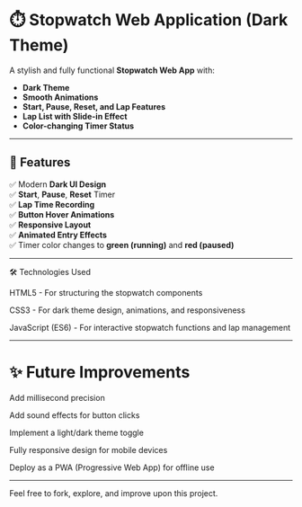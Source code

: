 # ⏱️ Stopwatch Web Application (Dark Theme)

A stylish and fully functional **Stopwatch Web App** with:
- **Dark Theme**
- **Smooth Animations**
- **Start, Pause, Reset, and Lap Features**
- **Lap List with Slide-in Effect**
- **Color-changing Timer Status**

---

## 🚀 Features

✅ Modern **Dark UI Design**  
✅ **Start**, **Pause**, **Reset** Timer  
✅ **Lap Time Recording**  
✅ **Button Hover Animations**  
✅ **Responsive Layout**  
✅ **Animated Entry Effects**  
✅ Timer color changes to **green (running)** and **red (paused)**

---

🛠️ Technologies Used

HTML5 - For structuring the stopwatch components

CSS3 - For dark theme design, animations, and responsiveness

JavaScript (ES6) - For interactive stopwatch functions and lap management

---
# ✨ Future Improvements
Add millisecond precision

Add sound effects for button clicks

Implement a light/dark theme toggle

Fully responsive design for mobile devices

Deploy as a PWA (Progressive Web App) for offline use

--- 


Feel free to fork, explore, and improve upon this project.





